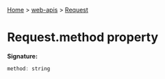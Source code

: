 <!-- docId=web-apis.request.method -->

[Home](./index.md) &gt; [web-apis](./web-apis.md) &gt; [Request](./web-apis.request.md)

# Request.method property


**Signature:**
```javascript
method: string
```
